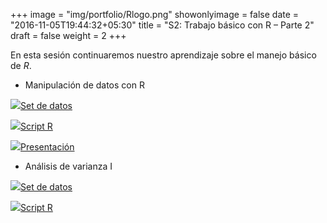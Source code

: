 +++
image = "img/portfolio/Rlogo.png"
showonlyimage = false
date = "2016-11-05T19:44:32+05:30"
title = "S2: Trabajo básico con R – Parte 2"
draft = false
weight = 2
+++

En esta sesión continuaremos nuestro aprendizaje sobre el 
manejo básico de _R_. 


+  Manipulación de datos con R 

<img src="https://png.icons8.com/cotton/50/000000/copy.png">[Set de datos](https://drive.google.com/file/d/1tTbMQdAgbeS68xlaJDFNQLw9bnsLqYtd/view?usp=sharing)

<img src="https://png.icons8.com/ultraviolet/50/000000/xbox-r.png">[Script R](https://drive.google.com/file/d/1ISBGsTWv_AmQeBFSf5X0-f3C5P_idb7s/view?usp=sharing)

<img src="https://png.icons8.com/dusk/50/000000/presentation.png">[Presentación](/man_dplyr)

+  Análisis de varianza I 

<img src="https://png.icons8.com/cotton/50/000000/copy.png">[Set de datos](https://drive.google.com/file/d/10LHopkn2DtdhQ4TGmvbnZw5owXhtHXEb/view?usp=sharing)

<img src="https://png.icons8.com/ultraviolet/50/000000/xbox-r.png">[Script R](https://drive.google.com/file/d/1rCwj32zCbtBmvj1ljkFsDijKE5NDoBZE/view?usp=sharing)





<!--more-->

